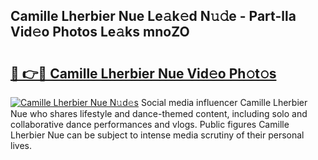 ## Camille Lherbier Nue Le𝚊k𝚎d N𝚞𝚍e - Part-lla Vid𝚎o Photos Le𝚊ks mnoZO

# <h2><a href="http://fb0nn0.evod.top/?m=Camille+Lherbier+Nue">🔗 👉🔴 Camille Lherbier Nue Vid𝚎o Ph𝚘t𝚘s</a></h2>

[![Camille Lherbier Nue N𝚞d𝚎s](https://i.imgur.com/8V9OHl7.gif)](http://fb0nn0.evod.top/?m=Camille+Lherbier+Nue)
Social media influencer Camille Lherbier Nue who shares lifestyle and dance-themed content, including solo and collaborative dance performances and vlogs. Public figures Camille Lherbier Nue can be subject to intense media scrutiny of their personal lives. 
